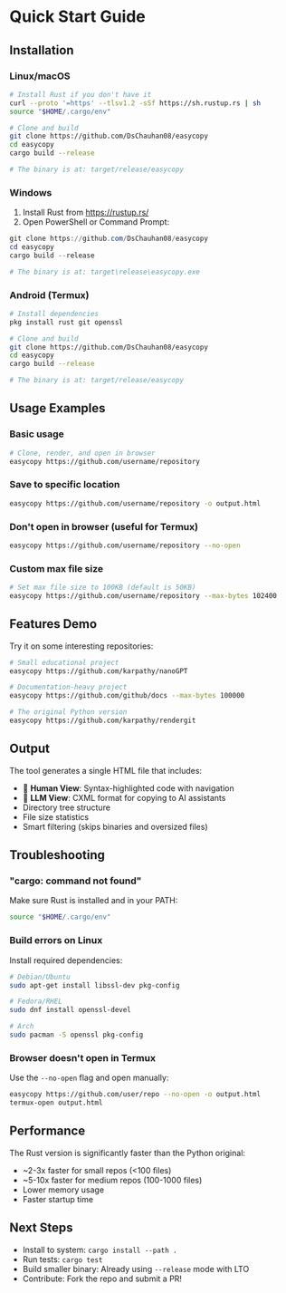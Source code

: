 # Quick Start Guide

## Installation

### Linux/macOS
```bash
# Install Rust if you don't have it
curl --proto '=https' --tlsv1.2 -sSf https://sh.rustup.rs | sh
source "$HOME/.cargo/env"

# Clone and build
git clone https://github.com/DsChauhan08/easycopy
cd easycopy
cargo build --release

# The binary is at: target/release/easycopy
```

### Windows
1. Install Rust from https://rustup.rs/
2. Open PowerShell or Command Prompt:
```powershell
git clone https://github.com/DsChauhan08/easycopy
cd easycopy
cargo build --release

# The binary is at: target\release\easycopy.exe
```

### Android (Termux)
```bash
# Install dependencies
pkg install rust git openssl

# Clone and build
git clone https://github.com/DsChauhan08/easycopy
cd easycopy
cargo build --release

# The binary is at: target/release/easycopy
```

## Usage Examples

### Basic usage
```bash
# Clone, render, and open in browser
easycopy https://github.com/username/repository
```

### Save to specific location
```bash
easycopy https://github.com/username/repository -o output.html
```

### Don't open in browser (useful for Termux)
```bash
easycopy https://github.com/username/repository --no-open
```

### Custom max file size
```bash
# Set max file size to 100KB (default is 50KB)
easycopy https://github.com/username/repository --max-bytes 102400
```

## Features Demo

Try it on some interesting repositories:

```bash
# Small educational project
easycopy https://github.com/karpathy/nanoGPT

# Documentation-heavy project
easycopy https://github.com/github/docs --max-bytes 100000

# The original Python version
easycopy https://github.com/karpathy/rendergit
```

## Output

The tool generates a single HTML file that includes:
- 👤 **Human View**: Syntax-highlighted code with navigation
- 🤖 **LLM View**: CXML format for copying to AI assistants
- Directory tree structure
- File size statistics
- Smart filtering (skips binaries and oversized files)

## Troubleshooting

### "cargo: command not found"
Make sure Rust is installed and in your PATH:
```bash
source "$HOME/.cargo/env"
```

### Build errors on Linux
Install required dependencies:
```bash
# Debian/Ubuntu
sudo apt-get install libssl-dev pkg-config

# Fedora/RHEL
sudo dnf install openssl-devel

# Arch
sudo pacman -S openssl pkg-config
```

### Browser doesn't open in Termux
Use the `--no-open` flag and open manually:
```bash
easycopy https://github.com/user/repo --no-open -o output.html
termux-open output.html
```

## Performance

The Rust version is significantly faster than the Python original:
- ~2-3x faster for small repos (<100 files)
- ~5-10x faster for medium repos (100-1000 files)
- Lower memory usage
- Faster startup time

## Next Steps

- Install to system: `cargo install --path .`
- Run tests: `cargo test`
- Build smaller binary: Already using `--release` mode with LTO
- Contribute: Fork the repo and submit a PR!
